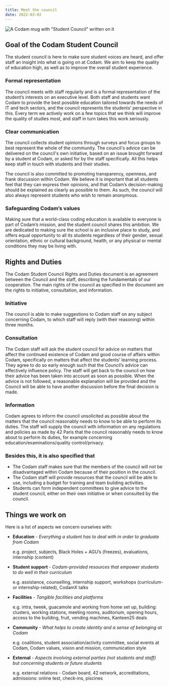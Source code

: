 ```yaml
---
title: Meet the council
date: 2022-03-02
---
```


![A Codam mug with "Student Council" written on it](/images/codam-student-council-mug.jpg)

## Goal of the Codam Student Council
The student council is here to make sure student voices are heard, and offer staff an insight into what is going on at Codam. We aim to keep the quality of education high, as well as to improve the overall student experience.

### Formal representation
The council meets with staff regularly and is a formal representation of the student’s interests on an executive level. Both staff and students want Codam to provide the best 
possible education tailored towards the needs of IT and tech sectors, and the council represents the students’ perspective in this. Every term we actively work on a few topics that we think will improve the quality of studies most, and staff in turn takes this work seriously. 

### Clear communication
The council collects student opinions through surveys and focus groups to best represent the whole of the community. The council's advice can be delivered on the council's own initiative, based on an issue brought forward by a student at Codam, or asked for by the staff specifically. All this helps keep staff in touch with students and their studies.

The council is also committed to promoting transparency, openness, and frank discussion within Codam. We believe it is important that all students feel that they can express their opinions, and that Codam’s decision-making should be explained as clearly as possible to them. As such, the council will also always represent students who wish to remain anonymous.

### Safeguarding Codam’s values
Making sure that a world-class coding education is available to everyone is part of Codam’s mission, and the student council shares this ambition. We are dedicated to making sure the school is an inclusive place to study, and offers equal opportunity to all its students regardless of their gender, sexual orientation, ethnic or cultural background, health, or any physical or mental conditions they may be living with.

## Rights and Duties

The Codam Student Council Rights and Duties document is an agreement between the Council and the staff, describing the fundamentals of our cooperation. The main rights of the council as specified in the document are the rights to initiative, consultation, and information. 

### Initiative
The council is able to make suggestions to Codam staff on any subject concerning Codam, to which staff will reply (with their reasoning) within three months.

### Consultation
The Codam staff will ask the student council for advice on matters that affect the continued existence of Codam and good course of affairs within Codam, specifically on matters that affect the students’ learning process. They agree to do so early enough such that the Council’s advice can effectively influence policy. The staff will get back to the council on how their advice has been taken into account as soon as possible. When the advice is not followed, a reasonable explanation will be provided and the Council will be able to have another discussion before the final decision is made.

### Information
Codam agrees to inform the council unsolicited as possible about the matters that the council reasonably needs to know to be able to perform its duties. The staff will supply the council with information on any regulations and policies as made by 42 Paris that the council reasonably needs to know about to perform its duties, for example concerning education/examinations/quality control/privacy. 

### Besides this, it is also specified that
- The Codam staff makes sure that the members of the council will not be disadvantaged within Codam because of their position in the council.
- The Codam staff will provide resources that the council will be able to use, including a budget for training and team building activities. 
- Students can form independent committees to give advice to the student council, either on their own initiative or when consulted by the council. 

## Things we work on

Here is a list of aspects we concern ourselves with:

- **Education** - _Everything a student has to deal with in order to graduate from Codam_

  e.g. project, subjects, Black Holes + AGU’s (freezes), evaluations, internship (content)

- **Student support** - _Codam-provided resources that empower students to do well in their curriculum_

  e.g. assistance, counselling, internship support, workshops (curriculum- or internship-related), CodamX talks

- **Facilities** - _Tangible facilities and platforms_

  e.g. intra, tweek, guacamole and working from home set up, building: clusters, working stations, meeting rooms, auditorium, opening hours, access to the building, fruit, vending machines, Kanteen25 deals

- **Community** - _What helps to create identity and a sense of belonging at Codam_

  e.g. coalitions, student association/activity committee, social events at Codam, Codam values, vision and mission, communication style 

- **External** - _Aspects involving external parties (not students and staff) but concerning students or future students_

  e.g. external relations - Codam board, 42 network, accreditations, admissions: online test, check-ins, piscines 
